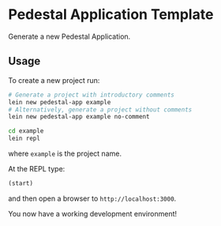# Pedestal Application Template

Generate a new Pedestal Application.


## Usage

To create a new project run:

```bash
# Generate a project with introductory comments
lein new pedestal-app example
# Alternatively, generate a project without comments
lein new pedestal-app example no-comment

cd example
lein repl
```

where `example` is the project name.

At the REPL type:

```clj
(start)
```

and then open a browser to `http://localhost:3000`.

You now have a working development environment!

<!-- Copyright 2013 Relevance, Inc. -->
